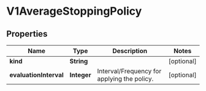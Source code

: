 
# V1AverageStoppingPolicy

## Properties
Name | Type | Description | Notes
------------ | ------------- | ------------- | -------------
**kind** | **String** |  |  [optional]
**evaluationInterval** | **Integer** | Interval/Frequency for applying the policy. |  [optional]



